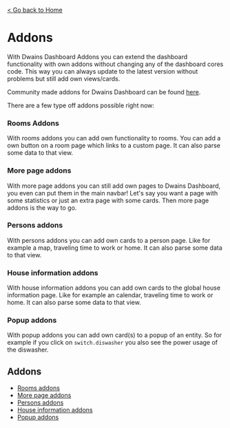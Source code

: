 [< Go back to Home](../index.md)

# Addons

With Dwains Dashboard Addons you can extend the dashboard functionality with own addons without changing any of the dashboard cores code. This way you can always update to the latest version without problems but still add own views/cards.

Community made addons for Dwains Dashboard can be found [here](https://github.com/dwainscheeren/dwains-dashboard-addons).

There are a few type off addons possible right now:

### Rooms Addons
With rooms addons you can add own functionality to rooms. You can add a own button on a room page which links to a custom page. It can also parse some data to that view. 

### More page addons
With more page addons you can still add own pages to Dwains Dashboard, you even can put them in the main navbar! Let's say you want a page with some statistics or just an extra page with some cards. Then more page addons is the way to go.

### Persons addons
With persons addons you can add own cards to a person page. Like for example a map, traveling time to work or home. It can also parse some data to that view. 

### House information addons
With house information addons you can add own cards to the global house information page. Like for example an calendar, traveling time to work or home. It can also parse some data to that view. 

### Popup addons
With popup addons you can add own card(s) to a popup of an entity. So for example if you click on `switch.diswasher` you also see the power usage of the diswasher.


## Addons
* [Rooms addons](rooms.md)
* [More page addons](more_page.md)
* [Persons addons](persons.md)
* [House information addons](house_information.md)
* [Popup addons](popup.md)
